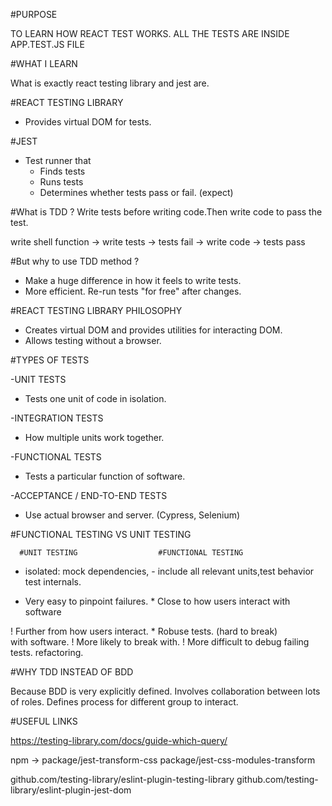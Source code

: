 #PURPOSE

TO LEARN HOW REACT TEST WORKS.
ALL THE TESTS ARE INSIDE APP.TEST.JS FILE


#WHAT I LEARN

What is exactly react testing library and jest are.

#REACT TESTING LIBRARY
- Provides virtual DOM for tests.

#JEST
- Test runner that
  * Finds tests
  * Runs tests
  * Determines whether tests pass or fail. (expect)
  
#What is TDD ? 
Write tests before writing code.Then write code to pass the test.

write shell function -> write tests -> tests fail -> write code -> tests pass

#But why to use TDD method ?
- Make a huge difference in how it feels to write tests.
- More efficient. Re-run tests "for free" after changes.

#REACT TESTING LIBRARY PHILOSOPHY
- Creates virtual DOM and provides utilities for interacting DOM.
- Allows testing without a browser.

#TYPES OF TESTS

-UNIT TESTS

* Tests one unit of code in isolation.

-INTEGRATION TESTS

* How multiple units work together.

-FUNCTIONAL TESTS

* Tests a particular function of software.

-ACCEPTANCE / END-TO-END TESTS

* Use actual browser and server. (Cypress, Selenium)

#FUNCTIONAL TESTING VS UNIT TESTING

      #UNIT TESTING                  #FUNCTIONAL TESTING

- isolated: mock dependencies,      - include all relevant units,test behavior
test internals.                      

* Very easy to pinpoint failures.   * Close to how users interact with software
 
! Further from how users interact.  * Robuse tests. (hard to break)  
with software.
! More likely to break with.        ! More difficult to debug failing tests.
refactoring.


#WHY TDD INSTEAD OF BDD

Because BDD is very explicitly defined.
Involves collaboration between lots of roles.
Defines process for different group to interact.

#USEFUL LINKS

https://testing-library.com/docs/guide-which-query/

npm -> package/jest-transform-css
       package/jest-css-modules-transform
       
github.com/testing-library/eslint-plugin-testing-library
github.com/testing-library/eslint-plugin-jest-dom

